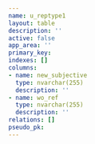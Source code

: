 ```yaml
---
name: u_reptype1
layout: table
description: ''
active: false
app_area: ''
primary_key: 
indexes: []
columns:
- name: new_subjective
  type: nvarchar(255)
  description: ''
- name: wo_ref
  type: nvarchar(255)
  description: ''
relations: []
pseudo_pk: 
---
```


